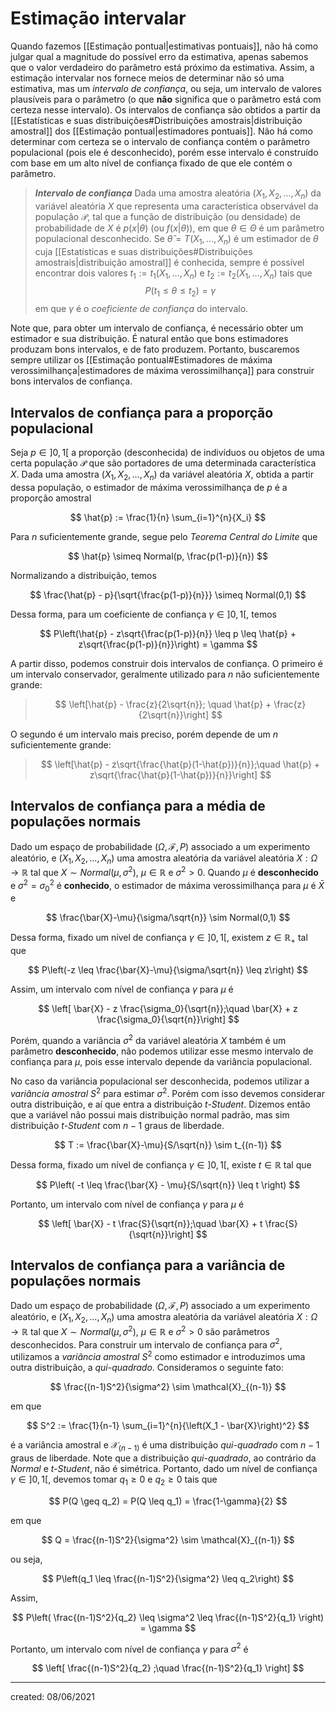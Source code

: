 # Estimação intervalar
Quando fazemos [[Estimação pontual|estimativas pontuais]], não há como julgar qual a magnitude do possível erro da estimativa, apenas sabemos que o valor verdadeiro do parâmetro está próximo da estimativa. Assim, a estimação intervalar nos fornece meios de determinar não só uma estimativa, mas um *intervalo de confiança*, ou seja, um intervalo de valores plausíveis para o parâmetro (o que **não** significa que o parâmetro está com certeza nesse intervalo).
Os intervalos de confiança são obtidos a partir da [[Estatísticas e suas distribuições#Distribuições amostrais|distribuição amostral]] dos [[Estimação pontual|estimadores pontuais]]. Não há como determinar com certeza se o intervalo de confiança contém o parâmetro populacional (pois ele é desconhecido), porém esse intervalo é construído com base em um alto nível de confiança fixado de que ele contém o parâmetro.

> ***Intervalo de confiança***
> Dada uma amostra aleatória $(X_1, X_2, \dots, X_n)$ da variável aleatória $X$ que representa uma característica observável da população $\mathcal{P}$, tal que a função de distribuição (ou densidade) de probabilidade de $X$ é $p(x|\theta)$ (ou $f(x|\theta)$), em que $\theta \in \Theta$ é um parâmetro populacional desconhecido. Se $\hat{\theta} = T(X_1,\dots,X_n)$ é um estimador de $\theta$ cuja [[Estatísticas e suas distribuições#Distribuições amostrais|distribuição amostral]] é conhecida, sempre é possível encontrar dois valores $t_1 := t_1(X_1,\dots,X_n)$ e $t_2 := t_2(X_1,\dots,X_n)$ tais que
>$$
  P(t_1 \leq \theta \leq t_2) = \gamma
>$$
> em que $\gamma$ é o *coeficiente de confiança* do intervalo.

Note que, para obter um intervalo de confiança, é necessário obter um estimador e sua distribuição. É natural então que bons estimadores produzam bons intervalos, e de fato produzem. Portanto, buscaremos sempre utilizar os [[Estimação pontual#Estimadores de máxima verossimilhança|estimadores de máxima verossimilhança]] para construir bons intervalos de confiança.

## Intervalos de confiança para a proporção populacional
Seja $p \in ]0,1[$ a proporção (desconhecida) de indivíduos ou objetos de uma certa população $\mathcal{P}$ que são portadores de uma determinada característica $X$. Dada uma amostra $(X_1, X_2, \dots, X_n)$ da variável aleatória $X$, obtida a partir dessa população, o estimador de máxima verossimilhança de $p$ é a proporção amostral

$$
  \hat{p} := \frac{1}{n} \sum_{i=1}^{n}{X_i}
$$

Para $n$ suficientemente grande, segue pelo *Teorema Central do Limite* que

$$
  \hat{p} \simeq Normal(p, \frac{p(1-p)}{n})
$$

Normalizando a distribuição, temos

$$
  \frac{\hat{p} - p}{\sqrt{\frac{p(1-p)}{n}}} \simeq Normal(0,1)
$$

Dessa forma, para um coeficiente de confiança $\gamma \in ]0,1[$, temos

$$
  P\left(\hat{p} - z\sqrt{\frac{p(1-p)}{n}} \leq p \leq \hat{p} + z\sqrt{\frac{p(1-p)}{n}}\right) = \gamma
$$

A partir disso, podemos construir dois intervalos de confiança. O primeiro é um intervalo conservador, geralmente utilizado para $n$ não suficientemente grande:
>$$
  \left[\hat{p} - \frac{z}{2\sqrt{n}}; \quad \hat{p} + \frac{z}{2\sqrt{n}}\right]
>$$

O segundo é um intervalo mais preciso, porém depende de um $n$ suficientemente grande:
>$$
  \left[\hat{p} - z\sqrt{\frac{\hat{p}(1-\hat{p})}{n}};\quad \hat{p} + z\sqrt{\frac{\hat{p}(1-\hat{p})}{n}}\right]
>$$

## Intervalos de confiança para a média de populações normais
Dado um espaço de probabilidade $(\Omega, \mathcal{F}, P)$ associado a um experimento aleatório, e $(X_1, X_2, \dots, X_n)$ uma amostra aleatória da variável aleatória $X : \Omega \rightarrow \mathbb{R}$ tal que $X \sim Normal(\mu, \sigma^2)$, $\mu \in \mathbb{R}$ e $\sigma^2 > 0$. Quando $\mu$ é **desconhecido** e $\sigma^2 = \sigma_0^2$ é **conhecido**, o estimador de máxima verossimilhança para $\mu$ é $\bar{X}$ e

$$
  \frac{\bar{X}-\mu}{\sigma/\sqrt{n}} \sim Normal(0,1)
$$

Dessa forma, fixado um nível de confiança $\gamma \in ]0,1[$, existem $z \in \mathbb{R}_+$ tal que

$$
  P\left(-z \leq \frac{\bar{X}-\mu}{\sigma/\sqrt{n}} \leq z\right)
$$

Assim, um intervalo com nível de confiança $\gamma$ para $\mu$ é

$$
  \left[ \bar{X} - z \frac{\sigma_0}{\sqrt{n}};\quad \bar{X} + z \frac{\sigma_0}{\sqrt{n}}\right]
$$

Porém, quando a variância $\sigma^2$ da variável aleatória $X$ também é um parâmetro **desconhecido**, não podemos utilizar esse mesmo intervalo de confiança para $\mu$, pois esse intervalo depende da variância populacional.

No caso da variância populacional ser desconhecida, podemos utilizar a *variância amostral* $S^2$ para estimar $\sigma^2$. Porém com isso devemos considerar outra distribuição, e aí que entra a distribuição *t-Student*. Dizemos então que a variável não possui mais distribuição normal padrão, mas sim distribuição *t-Student* com $n-1$ graus de liberdade.

$$
  T := \frac{\bar{X}-\mu}{S/\sqrt{n}} \sim t_{(n-1)}
$$

Dessa forma, fixado um nível de confiança $\gamma \in ]0,1[$, existe $t \in \mathbb{R}$ tal que

$$
  P\left( -t \leq \frac{\bar{X} - \mu}{S/\sqrt{n}} \leq t \right)
$$

Portanto, um intervalo com nível de confiança $\gamma$ para $\mu$ é

$$
  \left[ \bar{X} - t \frac{S}{\sqrt{n}};\quad \bar{X} + t \frac{S}{\sqrt{n}}\right]
$$

## Intervalos de confiança para a variância de populações normais
Dado um espaço de probabilidade $(\Omega, \mathcal{F}, P)$ associado a um experimento aleatório, e $(X_1, X_2, \dots, X_n)$ uma amostra aleatória da variável aleatória $X : \Omega \rightarrow \mathbb{R}$ tal que $X \sim Normal(\mu, \sigma^2)$, $\mu \in \mathbb{R}$ e $\sigma^2 > 0$ são parâmetros desconhecidos. Para construir um intervalo de confiança para $\sigma^2$, utilizamos a *variância amostral* $S^2$ como estimador e introduzimos uma outra distribuição, a *qui-quadrado*.
Consideramos o seguinte fato:

$$
  \frac{(n-1)S^2}{\sigma^2} \sim \mathcal{X}_{(n-1)}
$$

em que

$$
  S^2 := \frac{1}{n-1} \sum_{i=1}^{n}{\left(X_1 - \bar{X}\right)^2}
$$

é a variância amostral e $\mathcal{X}_{(n-1)}$ é uma distribuição *qui-quadrado* com $n-1$ graus de liberdade.
Note que a distribuição *qui-quadrado*, ao contrário da *Normal* e *t-Student*, não é simétrica. Portanto, dado um nível de confiança $\gamma \in ]0,1[$, devemos tomar $q_1 \geq 0$ e $q_2 \geq 0$ tais que

$$
  P(Q \geq q_2) = P(Q \leq q_1) = \frac{1-\gamma}{2}
$$

em que

$$
  Q = \frac{(n-1)S^2}{\sigma^2} \sim \mathcal{X}_{(n-1)}
$$

ou seja,

$$
  P\left(q_1 \leq \frac{(n-1)S^2}{\sigma^2} \leq q_2\right)
$$

Assim,

$$
  P\left( \frac{(n-1)S^2}{q_2} \leq \sigma^2 \leq \frac{(n-1)S^2}{q_1} \right) = \gamma
$$

Portanto, um intervalo com nível de confiança $\gamma$ para $\sigma^2$ é

$$
  \left[ \frac{(n-1)S^2}{q_2} ;\quad \frac{(n-1)S^2}{q_1} \right]
$$


---

created: 08/06/2021

